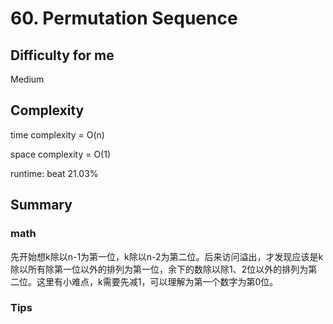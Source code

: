 # 60. Permutation Sequence
## Difficulty for me

Medium

## Complexity
time complexity = O(n)

space complexity = O(1)

runtime: beat 21.03%

## Summary
### math

先开始想k除以n-1为第一位，k除以n-2为第二位。后来访问溢出，才发现应该是k除以所有除第一位以外的排列为第一位，余下的数除以除1、2位以外的排列为第二位。这里有小难点，k需要先减1，可以理解为第一个数字为第0位。

### Tips

